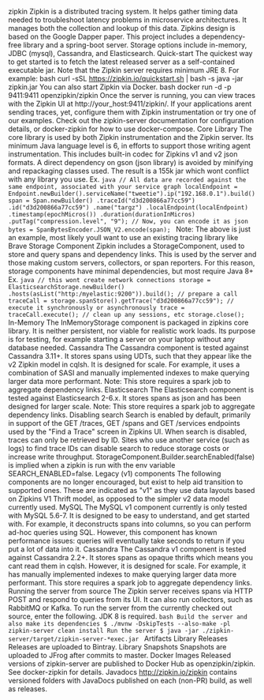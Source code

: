 zipkin Zipkin is a distributed tracing system. It helps gather timing data needed to troubleshoot latency problems in microservice architectures. It manages both the collection and lookup of this data. Zipkins design is based on the Google Dapper paper. This project includes a dependency-free library and a spring-boot server. Storage options include in-memory, JDBC (mysql), Cassandra, and Elasticsearch. Quick-start The quickest way to get started is to fetch the latest released server as a self-contained executable jar. Note that the Zipkin server requires minimum JRE 8. For example: bash curl -sSL https://zipkin.io/quickstart.sh | bash -s java -jar zipkin.jar You can also start Zipkin via Docker. bash docker run -d -p 9411:9411 openzipkin/zipkin Once the server is running, you can view traces with the Zipkin UI at http://your_host:9411/zipkin/. If your applications arent sending traces, yet, configure them with Zipkin instrumentation or try one of our examples. Check out the zipkin-server documentation for configuration details, or docker-zipkin for how to use docker-compose. Core Library The core library is used by both Zipkin instrumentation and the Zipkin server. Its minimum Java language level is 6, in efforts to support those writing agent instrumentation. This includes built-in codec for Zipkins v1 and v2 json formats. A direct dependency on gson (json library) is avoided by minifying and repackaging classes used. The result is a 155k jar which wont conflict with any library you use. Ex. ```java // All data are recorded against the same endpoint, associated with your service graph localEndpoint = Endpoint.newBuilder().serviceName("tweetie").ip("192.168.0.1").build() span = Span.newBuilder() .traceId("d3d200866a77cc59") .id("d3d200866a77cc59") .name("targz") .localEndpoint(localEndpoint) .timestamp(epochMicros()) .duration(durationInMicros) .putTag("compression.level", "9"); // Now, you can encode it as json bytes = SpanBytesEncoder.JSON_V2.encode(span); ``` Note: The above is just an example, most likely youll want to use an existing tracing library like Brave Storage Component Zipkin includes a StorageComponent, used to store and query spans and dependency links. This is used by the server and those making custom servers, collectors, or span reporters. For this reason, storage components have minimal dependencies, but most require Java 8+ Ex. ```java // this wont create network connections storage = ElasticsearchStorage.newBuilder() .hosts(asList("http:/myelastic:9200")).build(); // prepare a call traceCall = storage.spanStore().getTrace("d3d200866a77cc59"); // execute it synchronously or asynchronously trace = traceCall.execute(); // clean up any sessions, etc storage.close(); ``` In-Memory The InMemoryStorage component is packaged in zipkins core library. It is neither persistent, nor viable for realistic work loads. Its purpose is for testing, for example starting a server on your laptop without any database needed. Cassandra The Cassandra component is tested against Cassandra 3.11+. It stores spans using UDTs, such that they appear like the v2 Zipkin model in cqlsh. It is designed for scale. For example, it uses a combination of SASI and manually implemented indexes to make querying larger data more performant. Note: This store requires a spark job to aggregate dependency links. Elasticsearch The Elasticsearch component is tested against Elasticsearch 2-6.x. It stores spans as json and has been designed for larger scale. Note: This store requires a spark job to aggregate dependency links. Disabling search Search is enabled by default, primarily in support of the GET /traces, GET /spans and GET /services endpoints used by the "Find a Trace" screen in Zipkins UI. When search is disabled, traces can only be retrieved by ID. Sites who use another service (such as logs) to find trace IDs can disable search to reduce storage costs or increase write throughput. StorageComponent.Builder.searchEnabled(false) is implied when a zipkin is run with the env variable SEARCH_ENABLED=false. Legacy (v1) components The following components are no longer encouraged, but exist to help aid transition to supported ones. These are indicated as "v1" as they use data layouts based on Zipkins V1 Thrift model, as opposed to the simpler v2 data model currently used. MySQL The MySQL v1 component currently is only tested with MySQL 5.6-7. It is designed to be easy to understand, and get started with. For example, it deconstructs spans into columns, so you can perform ad-hoc queries using SQL. However, this component has known performance issues: queries will eventually take seconds to return if you put a lot of data into it. Cassandra The Cassandra v1 component is tested against Cassandra 2.2+. It stores spans as opaque thrifts which means you cant read them in cqlsh. However, it is designed for scale. For example, it has manually implemented indexes to make querying larger data more performant. This store requires a spark job to aggregate dependency links. Running the server from source The Zipkin server receives spans via HTTP POST and respond to queries from its UI. It can also run collectors, such as RabbitMQ or Kafka. To run the server from the currently checked out source, enter the following. JDK 8 is required. ```bash Build the server and also make its dependencies $ ./mvnw -DskipTests --also-make -pl zipkin-server clean install Run the server $ java -jar ./zipkin-server/target/zipkin-server-*exec.jar ``` Artifacts Library Releases Releases are uploaded to Bintray. Library Snapshots Snapshots are uploaded to JFrog after commits to master. Docker Images Released versions of zipkin-server are published to Docker Hub as openzipkin/zipkin. See docker-zipkin for details. Javadocs http://zipkin.io/zipkin contains versioned folders with JavaDocs published on each (non-PR) build, as well as releases.